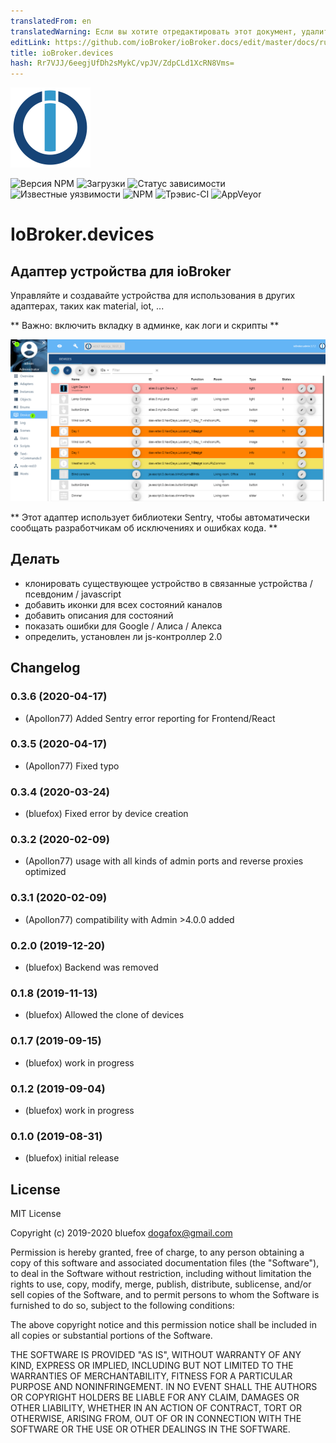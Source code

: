 ```yaml
---
translatedFrom: en
translatedWarning: Если вы хотите отредактировать этот документ, удалите поле «translationFrom», в противном случае этот документ будет снова автоматически переведен
editLink: https://github.com/ioBroker/ioBroker.docs/edit/master/docs/ru/adapterref/iobroker.devices/README.md
title: ioBroker.devices
hash: Rr7VJJ/6eegjUfDh2sMykC/vpJV/ZdpCLd1XcRN8Vms=
---
```

![логотип](../../../en/adapterref/iobroker.devices/admin/devices.png)

![Версия NPM](http://img.shields.io/npm/v/iobroker.devices.svg)
![Загрузки](https://img.shields.io/npm/dm/iobroker.devices.svg)
![Статус зависимости](https://img.shields.io/david/ioBroker/iobroker.devices.svg)
![Известные уязвимости](https://snyk.io/test/github/ioBroker/ioBroker.devices/badge.svg)
![NPM](https://nodei.co/npm/iobroker.devices.png?downloads=true)
![Трэвис-CI](http://img.shields.io/travis/ioBroker/ioBroker.devices/master.svg)
![AppVeyor](https://ci.appveyor.com/api/projects/status/github/ioBroker/ioBroker.devices?branch=master&svg=true)

# IoBroker.devices
## Адаптер устройства для ioBroker
Управляйте и создавайте устройства для использования в других адаптерах, таких как material, iot, ...

** Важно: включить вкладку в админке, как логи и скрипты **

![экран](../../../en/adapterref/iobroker.devices/img/screen.png)

** Этот адаптер использует библиотеки Sentry, чтобы автоматически сообщать разработчикам об исключениях и ошибках кода. **

## Делать
- клонировать существующее устройство в связанные устройства / псевдоним / javascript
- добавить иконки для всех состояний каналов
- добавить описания для состояний
- показать ошибки для Google / Алиса / Алекса
- определить, установлен ли js-контроллер 2.0

## Changelog

### 0.3.6 (2020-04-17)
* (Apollon77) Added Sentry error reporting for Frontend/React

### 0.3.5 (2020-04-17)
* (Apollon77) Fixed typo

### 0.3.4 (2020-03-24)
* (bluefox) Fixed error by device creation

### 0.3.2 (2020-02-09)
* (Apollon77) usage with all kinds of admin ports and reverse proxies optimized

### 0.3.1 (2020-02-09)
* (Apollon77) compatibility with Admin >4.0.0 added

### 0.2.0 (2019-12-20)
* (bluefox) Backend was removed

### 0.1.8 (2019-11-13)
* (bluefox) Allowed the clone of devices

### 0.1.7 (2019-09-15)
* (bluefox) work in progress

### 0.1.2 (2019-09-04)
* (bluefox) work in progress

### 0.1.0 (2019-08-31)
* (bluefox) initial release

## License
MIT License

Copyright (c) 2019-2020 bluefox <dogafox@gmail.com>

Permission is hereby granted, free of charge, to any person obtaining a copy
of this software and associated documentation files (the "Software"), to deal
in the Software without restriction, including without limitation the rights
to use, copy, modify, merge, publish, distribute, sublicense, and/or sell
copies of the Software, and to permit persons to whom the Software is
furnished to do so, subject to the following conditions:

The above copyright notice and this permission notice shall be included in all
copies or substantial portions of the Software.

THE SOFTWARE IS PROVIDED "AS IS", WITHOUT WARRANTY OF ANY KIND, EXPRESS OR
IMPLIED, INCLUDING BUT NOT LIMITED TO THE WARRANTIES OF MERCHANTABILITY,
FITNESS FOR A PARTICULAR PURPOSE AND NONINFRINGEMENT. IN NO EVENT SHALL THE
AUTHORS OR COPYRIGHT HOLDERS BE LIABLE FOR ANY CLAIM, DAMAGES OR OTHER
LIABILITY, WHETHER IN AN ACTION OF CONTRACT, TORT OR OTHERWISE, ARISING FROM,
OUT OF OR IN CONNECTION WITH THE SOFTWARE OR THE USE OR OTHER DEALINGS IN THE
SOFTWARE.